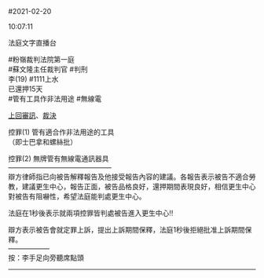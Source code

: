 #2021-02-20


10:07:11

法庭文字直播台

\#粉嶺裁判法院第一庭  
\#蘇文隆主任裁判官 \#判刑  
李(19) \#1111上水  
已還押15天  
\#管有工具作非法用途 \#無線電  
  
[上回審訊](https://t.me/youarenotalonehk_live/12625)、[裁決](https://t.me/youarenotalonehk_live/13466)  
  
控罪(1) 管有適合作非法用途的工具  
（即士巴拿和螺絲批）  
  
控罪(2) 無牌管有無線電通訊器具  
———————————————  
辯方律師指已向被告解釋報告及他接受報告內容的建議。各報告表示被告不適合勞教，建議更生中心，報告正面，被告品格良好，還押期間表現良好，相信更生中心對被告有阻嚇性，希望法庭能判處更生中心。  
  
法庭在1秒後表示就兩項控罪皆判處被告進入更生中心‼️  
  
辯方表示被告會就定罪上訴，提出上訴期間保釋，法庭1秒後拒絕批准上訴期間保釋。  
——————  
按：李手足向旁聽席點頭

---
      